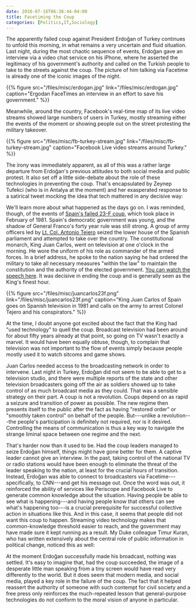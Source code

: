 ```yaml
---
date: 2016-07-16T06:38:44-04:00
title: Facetiming the Coup
categories: [Politics,IT,Sociology]
---
```


The apparently failed coup against President Erdoğan of Turkey continues to unfold this morning, in what remains a very uncertain and fluid situation. Last night, during the most chaotic sequence of events, Erdoğan gave an interview via a video chat service on his iPhone, where he asserted the legitimacy of his government's authority and called on the Turkish people to take to the streets against the coup. The picture of him talking via Facetime is already one of the iconic images of the night. 

{{% figure src="/files/misc/erdogan.jpg" link="/files/misc/erdogan.jpg" caption="Ergodan FaceTimes an interview in an effort to save his government."  %}}

Meanwhile, around the country, Facebook's real-time map of its live video streams showed large numbers of users in Turkey, mostly streaming either the events of the moment or showing people out on the street protesting the military takeover.

{{% figure src="/files/misc/fb-turkey-stream.jpg" link="/files/misc/fb-turkey-stream.jpg" caption="Facebook Live video streams around Turkey."  %}}

The irony was immediately apparent, as all of this was a rather large departure from Erdoğan's previous attitudes to both social media and public protest. It also set off a little side-debate about the role of these technologies in preventing the coup. That's encapsulated by Zeynep Tufekci (who is in Antalya at the moment) and her exasperated response to a satirical tweet mocking the idea that tech mattered in any decisive way:

We'll learn more about what happened as the days go on. I was reminded, though, of the events of [Spain's failed 23-F coup](https://en.wikipedia.org/wiki/23-F), which took place in February of 1981. Spain's democratic government was young, and the shadow of General Franco's forty year rule was still strong. A group of army officers led by [Lt. Col. Antonio Tejero](https://en.wikipedia.org/wiki/Antonio_Tejero) seized the lower house of the Spanish parliament and attempted to take over the country. The constitutional monarch, King Juan Carlos, went on television at one o'clock in the morning. He wore the uniform of his role as commander of the armed forces. In a brief address, he spoke to the nation saying he had ordered the military to take all necessary measures "within the law" to maintain the constitution and the authority of the elected government. [You can watch the speech here](http://www.rtve.es/alacarta/videos/fue-noticia-en-el-archivo-de-rtve/archivo-mensaje-del-rey-juan-carlos-tras-intentona-golpista-del-23/393739/). It was decisive in ending the coup and is generally seen as the King's finest hour.

{{% figure src="/files/misc/juancarlos23f.png" link="/files/misc/juancarlos23f.png" caption="King Juan Carlos of Spain goes on Spanish television in 1981 and calls on the army to arrest Colonel Tejero and his conspirators."  %}}

At the time, I doubt anyone got excited about the fact that the King had "used technology" to quell the coup. Broadcast television had been around for about fifty years already at that point, so going on TV wasn't exactly a marvel. It would have been equally obtuse, though, to complain that television was not important to the flow of events simply because people mostly used it to watch sitcoms and game shows. 

Juan Carlos needed access to the broadcasting network in order to intervene. Last night in Turkey, Erdoğan did not seem to be able to get to a television studio, and there were multiple reports of the state and other television broadcasters going off the air as soldiers showed up to take control of as much broadcast media as they could. That was a sensible strategy on their part. A coup is not a revolution. Coups depend on as rapid a seizure and transition of power as possible. The new regime then presents itself to the public after the fact as having "restored order" or "smoothly taken control" on behalf of the people. But---unlike a revolution---the people's participation is definitely not required, nor is it desired. Controlling the means of communication is thus a key way to navigate the strange liminal space between one regime and the next. 

That's harder now than it used to be. Had the coup leaders managed to seize Erdoğan himself, things might have gone better for them. A captive leader cannot give an interview. In the past, taking control of the national TV or radio stations would have been enough to eliminate the threat of the leader speaking to the nation, at least for the crucial hours of transition. Instead, Erdoğan was able to connect to broadcasters via Facetime---specifically, to CNN---and get his message out. Once the word was out, it reinforced the ability of services like Periscope and Facebook Live to generate common knowledge about the situation. Having people be able to see what is happening---and having people know that others can see what's happening too---is a crucial prerequisite for successful collective action in situations like this. And in this case, it seems that people did not want this coup to happen. Streaming video technology makes that common-knowledge threshold easier to reach, and the government may have made sure it kept running as a result. My Duke colleague Timur Kuran, who has written extensively about the central role of public information in political change, noticed this as well: 

At the moment Erdoğan successfully made his broadcast, nothing was settled. It's easy to imagine that, had the coup succeeded, the image of a desperate little man speaking from a tiny screen would have read very differently to the world. But it does seem that modern media, and social media, played a key role in the failure of the coup. The fact that it helped reassert the authority of someone with such contempt for civil society and a free press only reinforces the much-repeated lesson that general-purpose technologies do not conform to the moral vision of anyone in particular.





